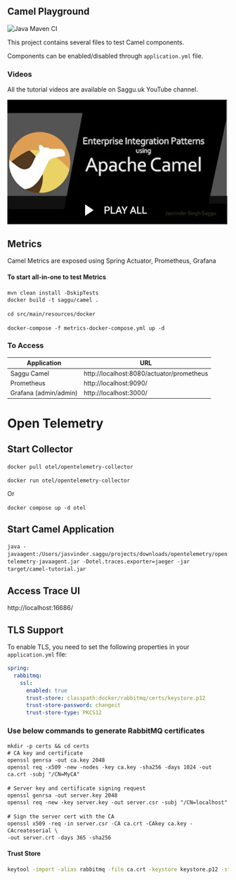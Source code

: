 ## Camel Playground
![Java Maven CI](https://github.com/jssaggu/camel-tutorial/actions/workflows/maven.yml/badge.svg)

This project contains several files to test Camel components.

Components can be enabled/disabled through `application.yml` file.

### Videos
All the tutorial videos are available on Saggu.uk YouTube channel.

[![Watch the video](docs/Apache-Camel-Playlist.png)](https://www.youtube.com/playlist?list=PLYwGWvgqiQCnRUzcdP1h6l-d9fRjP-Ed7)

## Metrics

Camel Metrics are exposed using Spring Actuator, Prometheus, Grafana

#### To start all-in-one to test Metrics
```shell
mvn clean install -DskipTests
docker build -t saggu/camel .

cd src/main/resources/docker

docker-compose -f metrics-docker-compose.yml up -d
```

### To Access
|Application|URL|
|---|---|
|Saggu Camel|http://localhost:8080/actuator/prometheus|
|Prometheus|http://localhost:9090/|
|Grafana (admin/admin)|http://localhost:3000/|

# Open Telemetry

## Start Collector
`docker pull otel/opentelemetry-collector`

`docker run otel/opentelemetry-collector`

Or

`docker compose up -d otel`

## Start Camel Application

`java -javaagent:/Users/jasvinder.saggu/projects/downloads/opentelemetry/opentelemetry-javaagent.jar -Dotel.traces.exporter=jaeger -jar target/camel-tutorial.jar`

## Access Trace UI
http://localhost:16686/

## TLS Support
To enable TLS, you need to set the following properties in your `application.yml` file:

```yaml
spring:
  rabbitmq:
    ssl:
      enabled: true
      trust-store: classpath:docker/rabbitmq/certs/keystore.p12
      trust-store-password: changeit
      trust-store-type: PKCS12
```

### Use below commands to generate RabbitMQ certificates

```shell
mkdir -p certs && cd certs
# CA key and certificate
openssl genrsa -out ca.key 2048
openssl req -x509 -new -nodes -key ca.key -sha256 -days 1024 -out ca.crt -subj "/CN=MyCA"

# Server key and certificate signing request
openssl genrsa -out server.key 2048
openssl req -new -key server.key -out server.csr -subj "/CN=localhost"

# Sign the server cert with the CA
openssl x509 -req -in server.csr -CA ca.crt -CAkey ca.key -CAcreateserial \
-out server.crt -days 365 -sha256
```

#### Trust Store
```sh
keytool -import -alias rabbitmq -file ca.crt -keystore keystore.p12 -storetype PKCS12 -storepass changeit
```
